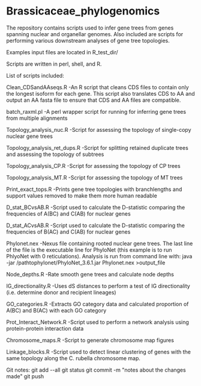 # Brassicaceae_phylogenomics

The repository contains scripts used to infer gene trees from genes spanning nuclear and organellar genomes. Also included are scripts for performing various downstream analyses of gene tree topologies. 

Examples input files are located in R_test_dir/

Scripts are written in perl, shell, and R.

List of scripts included:

Clean_CDSandAAseqs.R
-An R script that cleans CDS files to contain only the longest isoform for each gene. This script also translates CDS to AA and output an AA fasta file to ensure that CDS and AA files are compatible.

batch_raxml.pl
-A perl wrapper script for running for inferring gene trees from multiple alignments 

Topology_analysis_nuc.R
-Script for assessing the topology of single-copy nuclear gene trees

Topology_analysis_ret_dups.R
-Script for splitting retained duplicate trees and assessing the topology of subtrees

Topology_analysis_CP.R
-Script for assessing the topology of CP trees

Topology_analysis_MT.R
-Script for assessing the topology of MT trees

Print_exact_tops.R
-Prints gene tree topologies with branchlengths and support values removed to make them more human readable        

D_stat_BCvsAB.R
-Script used to calculate the D-statistic comparing the frequencies of A(BC) and C(AB) for nuclear genes

D_stat_ACvsAB.R 
-Script used to calculate the D-statistic comparing the frequencies of B(AC) and C(AB) for nuclear genes

Phylonet.nex
-Nexus file containing rooted nuclear gene trees. The last line of the file is the executable line for PhyloNet (this example is to run PhlyoNet with 0 reticulations). Analysis is run from command line with: java -jar /pathtophylonet/PhyloNet_3.6.1.jar Phylonet.nex >output_file

Node_depths.R
-Rate smooth gene trees and calculate node depths

IG_directionality.R
-Uses dS distances to perform a test of IG directionality (i.e. determine donor and recipient lineages)

GO_categories.R
-Extracts GO category data and calculated proportion of A(BC) and B(AC) with each GO category        
       
Prot_Interact_Network.R 
-Script used to perform a network analysis using protein-protein interaction data

Chromosome_maps.R
-Script to generate chromosome map figures

Linkage_blocks.R
-Script used to detect linear clustering of genes with the same topology along the C. rubella chromosome map.


Git notes:
git add --all
git status
git commit -m "notes about the changes made"
git push